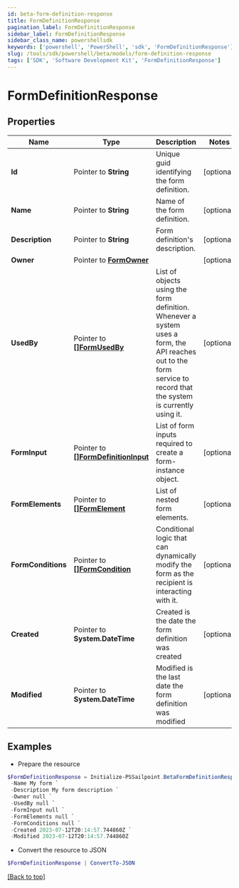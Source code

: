 ```yaml
---
id: beta-form-definition-response
title: FormDefinitionResponse
pagination_label: FormDefinitionResponse
sidebar_label: FormDefinitionResponse
sidebar_class_name: powershellsdk
keywords: ['powershell', 'PowerShell', 'sdk', 'FormDefinitionResponse'] 
slug: /tools/sdk/powershell/beta/models/form-definition-response
tags: ['SDK', 'Software Development Kit', 'FormDefinitionResponse']
---
```



# FormDefinitionResponse

## Properties

Name | Type | Description | Notes
------------ | ------------- | ------------- | -------------
**Id** |  Pointer to **String** | Unique guid identifying the form definition. | [optional] 
**Name** |  Pointer to **String** | Name of the form definition. | [optional] 
**Description** |  Pointer to **String** | Form definition's description. | [optional] 
**Owner** |  Pointer to [**FormOwner**](form-owner) |  | [optional] 
**UsedBy** |  Pointer to [**[]FormUsedBy**](form-used-by) | List of objects using the form definition. Whenever a system uses a form, the API reaches out to the form service to record that the system is currently using it. | [optional] 
**FormInput** |  Pointer to [**[]FormDefinitionInput**](form-definition-input) | List of form inputs required to create a form-instance object. | [optional] 
**FormElements** |  Pointer to [**[]FormElement**](form-element) | List of nested form elements. | [optional] 
**FormConditions** |  Pointer to [**[]FormCondition**](form-condition) | Conditional logic that can dynamically modify the form as the recipient is interacting with it. | [optional] 
**Created** |  Pointer to **System.DateTime** | Created is the date the form definition was created | [optional] 
**Modified** |  Pointer to **System.DateTime** | Modified is the last date the form definition was modified | [optional] 

## Examples

- Prepare the resource
```powershell
$FormDefinitionResponse = Initialize-PSSailpoint.BetaFormDefinitionResponse  -Id 00000000-0000-0000-0000-000000000000 `
 -Name My form `
 -Description My form description `
 -Owner null `
 -UsedBy null `
 -FormInput null `
 -FormElements null `
 -FormConditions null `
 -Created 2023-07-12T20:14:57.744860Z `
 -Modified 2023-07-12T20:14:57.744860Z
```

- Convert the resource to JSON
```powershell
$FormDefinitionResponse | ConvertTo-JSON
```


[[Back to top]](#) 

